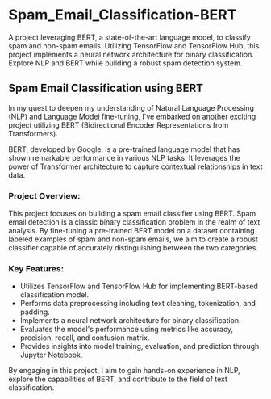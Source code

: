 # Spam_Email_Classification-BERT
A project leveraging BERT, a state-of-the-art language model, to classify spam and non-spam emails. Utilizing TensorFlow and TensorFlow Hub, this project implements a neural network architecture for binary classification. Explore NLP and BERT while building a robust spam detection system.


## Spam Email Classification using BERT

In my quest to deepen my understanding of Natural Language Processing (NLP) and Language Model fine-tuning, I've embarked on another exciting project utilizing BERT (Bidirectional Encoder Representations from Transformers).

BERT, developed by Google, is a pre-trained language model that has shown remarkable performance in various NLP tasks. It leverages the power of Transformer architecture to capture contextual relationships in text data.

### Project Overview:
This project focuses on building a spam email classifier using BERT. Spam email detection is a classic binary classification problem in the realm of text analysis. By fine-tuning a pre-trained BERT model on a dataset containing labeled examples of spam and non-spam emails, we aim to create a robust classifier capable of accurately distinguishing between the two categories.

### Key Features:
- Utilizes TensorFlow and TensorFlow Hub for implementing BERT-based classification model.
- Performs data preprocessing including text cleaning, tokenization, and padding.
- Implements a neural network architecture for binary classification.
- Evaluates the model's performance using metrics like accuracy, precision, recall, and confusion matrix.
- Provides insights into model training, evaluation, and prediction through Jupyter Notebook.

By engaging in this project, I aim to gain hands-on experience in NLP, explore the capabilities of BERT, and contribute to the field of text classification.
